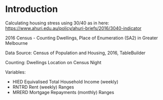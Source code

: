 # Introduction

Calculating housing stress using 30/40 as in here:  https://www.ahuri.edu.au/policy/ahuri-briefs/2016/3040-indicator 

2016 Census - Counting Dwellings, Place of Enumeration (SA2) in Greater Melbourne

Data Source: Census of Population and Housing, 2016, TableBuilder

Counting: Dwellings Location on Census Night

Variables:

* HIED Equivalised Total Household Income (weekly)
* RNTRD Rent (weekly) Ranges
* MRERD Mortgage Repayments (monthly) Ranges
